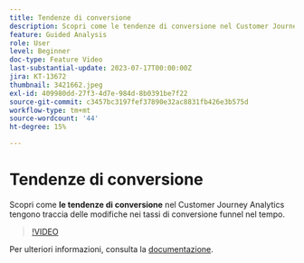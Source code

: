 ```yaml
---
title: Tendenze di conversione
description: Scopri come le tendenze di conversione nel Customer Journey Analytics tengono traccia dei cambiamenti nei tassi di conversione funnel nel tempo.
feature: Guided Analysis
role: User
level: Beginner
doc-type: Feature Video
last-substantial-update: 2023-07-17T00:00:00Z
jira: KT-13672
thumbnail: 3421662.jpeg
exl-id: 409980dd-27f3-4d7e-984d-8b0391be7f22
source-git-commit: c3457bc3197fef37890e32ac8831fb426e3b575d
workflow-type: tm+mt
source-wordcount: '44'
ht-degree: 15%

---
```


# Tendenze di conversione

Scopri come **le tendenze di conversione** nel Customer Journey Analytics tengono traccia delle modifiche nei tassi di conversione funnel nel tempo.

>[!VIDEO](https://video.tv.adobe.com/v/3423488/?learn=on&captions=ita)

Per ulteriori informazioni, consulta la [documentazione](https://experienceleague.adobe.com/docs/analytics-platform/using/guided-analysis/funnel/conversion-trends.html?lang=it).
